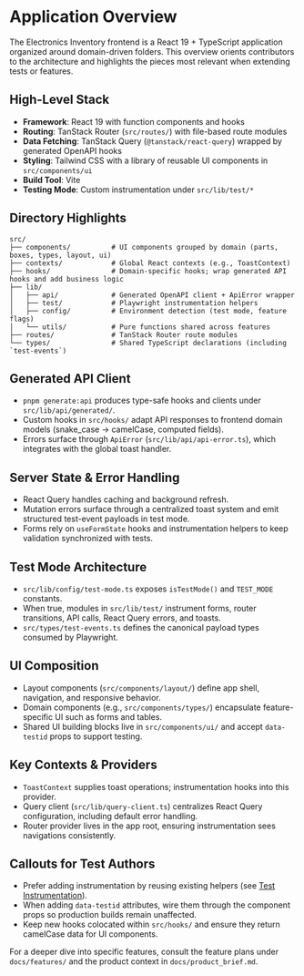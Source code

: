 # Application Overview

The Electronics Inventory frontend is a React 19 + TypeScript application organized around domain-driven folders. This overview orients contributors to the architecture and highlights the pieces most relevant when extending tests or features.

## High-Level Stack

- **Framework**: React 19 with function components and hooks
- **Routing**: TanStack Router (`src/routes/`) with file-based route modules
- **Data Fetching**: TanStack Query (`@tanstack/react-query`) wrapped by generated OpenAPI hooks
- **Styling**: Tailwind CSS with a library of reusable UI components in `src/components/ui`
- **Build Tool**: Vite
- **Testing Mode**: Custom instrumentation under `src/lib/test/*`

## Directory Highlights

```
src/
├── components/          # UI components grouped by domain (parts, boxes, types, layout, ui)
├── contexts/            # Global React contexts (e.g., ToastContext)
├── hooks/               # Domain-specific hooks; wrap generated API hooks and add business logic
├── lib/
│   ├── api/             # Generated OpenAPI client + ApiError wrapper
│   ├── test/            # Playwright instrumentation helpers
│   ├── config/          # Environment detection (test mode, feature flags)
│   └── utils/           # Pure functions shared across features
├── routes/              # TanStack Router route modules
└── types/               # Shared TypeScript declarations (including `test-events`)
```

## Generated API Client

- `pnpm generate:api` produces type-safe hooks and clients under `src/lib/api/generated/`.
- Custom hooks in `src/hooks/` adapt API responses to frontend domain models (snake_case → camelCase, computed fields).
- Errors surface through `ApiError` (`src/lib/api/api-error.ts`), which integrates with the global toast handler.

## Server State & Error Handling

- React Query handles caching and background refresh.
- Mutation errors surface through a centralized toast system and emit structured test-event payloads in test mode.
- Forms rely on `useFormState` hooks and instrumentation helpers to keep validation synchronized with tests.

## Test Mode Architecture

- `src/lib/config/test-mode.ts` exposes `isTestMode()` and `TEST_MODE` constants.
- When true, modules in `src/lib/test/` instrument forms, router transitions, API calls, React Query errors, and toasts.
- `src/types/test-events.ts` defines the canonical payload types consumed by Playwright.

## UI Composition

- Layout components (`src/components/layout/`) define app shell, navigation, and responsive behavior.
- Domain components (e.g., `src/components/types/`) encapsulate feature-specific UI such as forms and tables.
- Shared UI building blocks live in `src/components/ui/` and accept `data-testid` props to support testing.

## Key Contexts & Providers

- `ToastContext` supplies toast operations; instrumentation hooks into this provider.
- Query client (`src/lib/query-client.ts`) centralizes React Query configuration, including default error handling.
- Router provider lives in the app root, ensuring instrumentation sees navigations consistently.

## Callouts for Test Authors

- Prefer adding instrumentation by reusing existing helpers (see [Test Instrumentation](./test_instrumentation.md)).
- When adding `data-testid` attributes, wire them through the component props so production builds remain unaffected.
- Keep new hooks colocated within `src/hooks/` and ensure they return camelCase data for UI components.

For a deeper dive into specific features, consult the feature plans under `docs/features/` and the product context in `docs/product_brief.md`.
